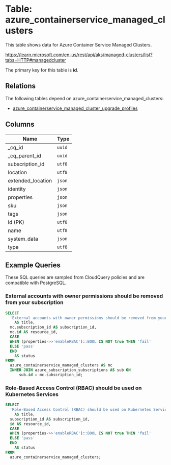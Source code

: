 # Table: azure_containerservice_managed_clusters

This table shows data for Azure Container Service Managed Clusters.

https://learn.microsoft.com/en-us/rest/api/aks/managed-clusters/list?tabs=HTTP#managedcluster

The primary key for this table is **id**.

## Relations

The following tables depend on azure_containerservice_managed_clusters:
  - [azure_containerservice_managed_cluster_upgrade_profiles](azure_containerservice_managed_cluster_upgrade_profiles)

## Columns

| Name          | Type          |
| ------------- | ------------- |
|_cq_id|`uuid`|
|_cq_parent_id|`uuid`|
|subscription_id|`utf8`|
|location|`utf8`|
|extended_location|`json`|
|identity|`json`|
|properties|`json`|
|sku|`json`|
|tags|`json`|
|id (PK)|`utf8`|
|name|`utf8`|
|system_data|`json`|
|type|`utf8`|

## Example Queries

These SQL queries are sampled from CloudQuery policies and are compatible with PostgreSQL.

### External accounts with owner permissions should be removed from your subscription

```sql
SELECT
  'External accounts with owner permissions should be removed from your subscription'
    AS title,
  mc.subscription_id AS subscription_id,
  mc.id AS resource_id,
  CASE
  WHEN (properties->>'enableRBAC')::BOOL IS NOT true THEN 'fail'
  ELSE 'pass'
  END
    AS status
FROM
  azure_containerservice_managed_clusters AS mc
  INNER JOIN azure_subscription_subscriptions AS sub ON
      sub.id = mc.subscription_id;
```

### Role-Based Access Control (RBAC) should be used on Kubernetes Services

```sql
SELECT
  'Role-Based Access Control (RBAC) should be used on Kubernetes Services'
    AS title,
  subscription_id AS subscription_id,
  id AS resource_id,
  CASE
  WHEN (properties->>'enableRBAC')::BOOL IS NOT true THEN 'fail'
  ELSE 'pass'
  END
    AS status
FROM
  azure_containerservice_managed_clusters;
```



